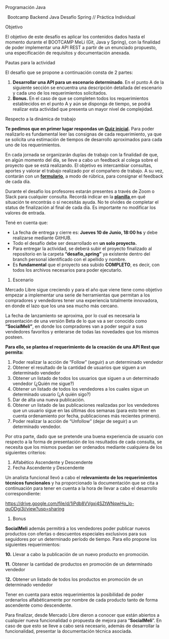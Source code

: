 ﻿
Programación Java

` `Bootcamp Backend Java Desafío Spring
// Práctica Individual




Objetivo

El objetivo de este desafío es aplicar los contenidos dados hasta el momento durante el BOOTCAMP MeLi (Git, Java y Spring), con la finalidad de poder implementar una API REST a partir de un enunciado propuesto, una especificación de requisitos y documentación anexada.

Pautas para la actividad

El desafío que se propone a continuación consta de 2 partes:

1. **Desarrollar una API para un escenario determinado**. En el punto A de la siguiente sección se encuentra una descripción detallada del escenario y cada uno de los requerimientos solicitados.
1. **Bonus.** En el caso de que se completen todos los requerimientos establecidos en el punto A y aún se disponga de tiempo, se podrá realizar esta actividad que presenta un mayor nivel de complejidad.

Respecto a la dinámica de trabajo

**Te pedimos que en primer lugar respondas un [Quiz inicial](https://forms.gle/gFzR2yMZoXrUw1o76).** Para poder realizarlo es fundamental leer las consignas de cada requerimiento, ya que se solicita una estimación de tiempos de desarrollo aproximados para cada uno de los requerimientos.

En cada jornada se organizarán duplas de trabajo con la finalidad de que, en algún momento del día, se lleve a cabo un feedback al colega sobre el proyecto que se está realizando. El objetivo es intercambiar consultas, aportes y valorar el trabajo realizado por el compañero de trabajo. A su vez, contarán con un [**formulario**](https://forms.gle/A8W1xoEiS4grp9597), a modo de rúbrica, para consignar el feedback de cada día.

Durante el desafío los profesores estarán presentes a través de Zoom o Slack para cualquier consulta. Recordá indicar en la [**planilla** ](https://docs.google.com/spreadsheets/d/1C4QlBDwQ74VLAkUSWS6g8h_52DqS246XlS1PtEX_WAw/edit?usp=sharing)en qué situación te encontrás o si necesitás ayuda. No te olvides de completar el status de finalización al final de cada día. Es importante no modificar los valores de entrada.

Tené en cuenta que:

- La fecha de entrega y cierre es: **Jueves 10 de Junio, 18:00 hs** y debe realizarse mediante GitHUB.
- Todo el desafío debe ser desarrollado en **un solo proyecto.** 
- Para entregar la actividad, se deberá subir el proyecto finalizado al repositorio en la carpeta **“desafio\_spring”** ya existente dentro del branch personal identificado con el apellido y nombre. 
- Es **fundamental** que el proyecto sea subido **COMPLETO**, es decir, con todos los archivos necesarios para poder ejecutarlo.  



1. Escenario

Mercado Libre sigue creciendo y para el año que viene  tiene como objetivo empezar a implementar una serie de herramientas que permitan a los compradores y vendedores tener una experiencia totalmente innovadora, en donde el lazo que los una sea mucho más cercano. 

La fecha de lanzamiento se aproxima, por lo cual es necesaria la presentación de una versión Beta de lo que va a ser conocido como **“SocialMeli”**, en donde los compradores van a poder seguir a sus vendedores favoritos y enterarse de todas las novedades que los mismos posteen.

**Para ello, se plantea el requerimiento de la creación de una API Rest que permita:**

1. Poder realizar la acción de “Follow” (seguir) a un determinado vendedor
1. Obtener el resultado de la cantidad de usuarios que siguen a un determinado vendedor
1. Obtener un listado de todos los usuarios que siguen a un determinado vendedor (¿Quién me sigue?)
1. Obtener un listado de todos los vendedores a los cuales sigue un determinado usuario (¿A quién sigo?)
1. Dar de alta una nueva publicación.
1. Obtener un listado de las publicaciones realizadas por los vendedores que un usuario sigue en las últimas dos semanas (para esto tener en cuenta ordenamiento por fecha, publicaciones más recientes primero).
1. Poder realizar la acción de “Unfollow” (dejar de seguir) a un determinado vendedor.

Por otra parte, dado que se pretende una buena experiencia de usuario con respecto a la forma de presentación de los resultados de cada consulta, se necesita que los mismos puedan ser ordenados mediante cualquiera de los siguientes criterios: 

1. Alfabético Ascendente y Descendente
1. Fecha Ascendente y Descendente

Un analista funcional llevó a cabo el **relevamiento de los requerimientos técnicos funcionales** y ha proporcionado la documentación que se cita a continuación para tener en cuenta a la hora de llevar a cabo el desarrollo correspondiente:

<https://drive.google.com/file/d/1iPdb8VVgxi4SZtWNqwHo_lo-quODgi3i/view?usp=sharing>  

1. Bonus

**SocialMeli** además permitirá a los vendedores poder publicar nuevos productos con ofertas o descuentos especiales exclusivos para sus seguidores por un determinado período de tiempo. Para ello propone los siguientes requerimientos:

**10.** Llevar a cabo la publicación de un nuevo producto en promoción.

**11.** Obtener la cantidad de productos en promoción de un determinado vendedor

1**2.** Obtener un listado de todos los productos en promoción de un determinado vendedor

Tener en cuenta para estos requerimientos la posibilidad de poder ordenarlos alfabéticamente por nombre de cada producto tanto de forma ascendente como descendente.

Para finalizar, desde Mercado Libre dieron a conocer que están abiertos a cualquier nueva funcionalidad o propuesta de mejora para “**SocialMeli**”. En caso de que esto se lleve a cabo será necesario, además de desarrollar la funcionalidad, presentar la documentación técnica asociada.

